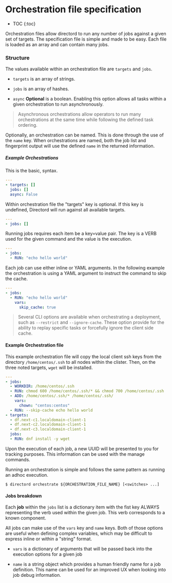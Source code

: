 # Orchestration file specification

* TOC
{:toc}

Orchestration files allow directord to run any number of jobs against a given
set of targets. The specification file is simple and made to be easy. Each
file is loaded as an array and can contain many jobs.

### Structure

The values available within an orchestration file are `targets` and `jobs`.

* `targets` is an array of strings.

* `jobs` is an array of hashes.

* `async` **Optional** is a boolean. Enabling this option allows all tasks
  within a given orchestration to run asynchronously.

> Asynchronous orchestrations allow operators to run many orchestrations at
  the same time while following the defined task ordering.

Optionally, an orchestration can be named. This is done through the use of
the `name` key. When orchestrations are named, both the job list and
fingerprint output will use the defined `name` in the returned
information.

##### Example Orchestrations

This is the basic, syntax.

``` yaml
---
- targets: []
  jobs: []
  async: False
```

Within orchestration file the "targets" key is optional. If this key is
undefined, Directord will run against all available targets.

``` yaml
---
- jobs: []
```

Running jobs requires each item be a key=value pair. The key is a VERB used for
the given command and the value is the execution.

``` yaml
---
- jobs:
  - RUN: "echo hello world"
```

Each job can use either inline or YAML arguments. In the following example the
orchestration is using a YAML argument to instruct the command to skip the
cache.

``` yaml
---
- jobs:
  - RUN: "echo hello world"
    vars:
      skip_cache: true
```

> Several CLI options are available when orchestrating a deployment, such as
  `--restrict` and `--ignore-cache`. These option provide for the ability to
  replay specific tasks or forcefully ignore the client side cache.

#### Example Orchestration file

This example orchestration file will copy the local client ssh keys from the
directory `/home/centos/.ssh` to all nodes within the clister. Then, on the
three noted targets, `wget` will be installed.

``` yaml
---
- jobs:
  - WORKDIR: /home/centos/.ssh
  - RUN: chmod 600 /home/centos/.ssh/* && chmod 700 /home/centos/.ssh
  - ADD: /home/centos/.ssh/* /home/centos/.ssh/
    vars:
      chown: "centos:centos"
  - RUN: --skip-cache echo hello world
- targets:
  - df.next-c1.localdomain-client-1
  - df.next-c2.localdomain-client-1
  - df.next-c3.localdomain-client-1
  jobs:
  - RUN: dnf install -y wget
```

Upon the execution of each job, a new UUID will be presented to you for
tracking purposes. This information can be used with the manage commands.

Running an orchestration is simple and follows the same pattern as running an
adhoc execution.

``` shell
$ directord orchestrate ${ORCHESTRATION_FILE_NAME} [<switches> ...]
```

#### Jobs breakdown

Each **job** within the `jobs` list is a dictionary item with the fist key
ALWAYS representing the verb used within the given job. This verb corresponds
to a known component.

All jobs can make use of the `vars` key and `name` keys. Both of those
options are useful when defining complex variables, which may be difficult
to express inline or within a "string" format.

* `vars` is a dictionary of arguments that will be passed back into the
  execution options for a given job

* `name` is a string object which provides a human friendly name
  for a job definition. This name can be used for an improved UX when
  looking into job debug information.
